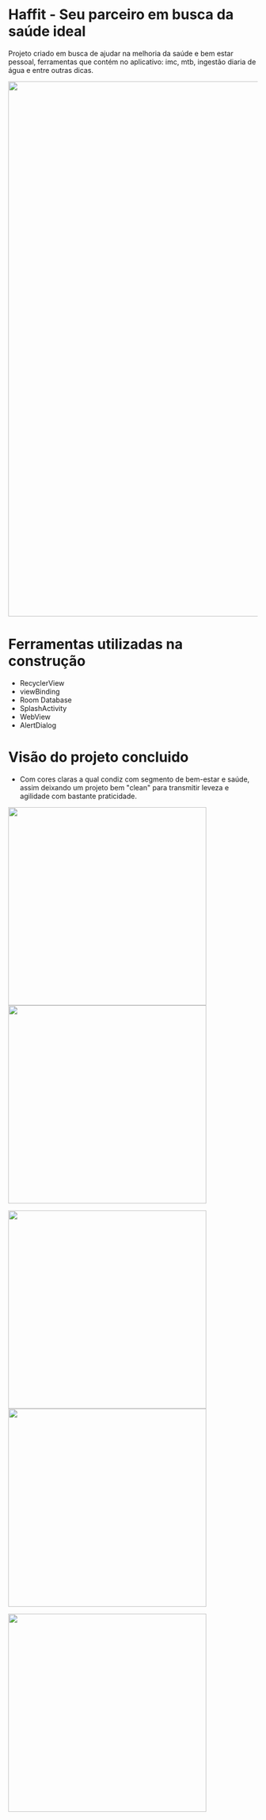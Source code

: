 # Haffit - Seu parceiro em busca da saúde ideal

Projeto criado em busca de ajudar na melhoria da saúde e bem estar pessoal, ferramentas que contém no aplicativo: imc, mtb, ingestão diaria de água e entre outras dicas.


<img src="https://github.com/heversonasc/Haffit-Fitnesstracker/assets/132730317/512b1107-ea94-4af1-8ea8-45f180dcf6d4" width="1080"  />

# Ferramentas utilizadas na construção 
- RecyclerView
- viewBinding
- Room Database
- SplashActivity
- WebView
- AlertDialog

# Visão do projeto concluido

- Com cores claras a qual condiz com segmento de bem-estar e saúde, assim deixando um projeto bem "clean" para transmitir leveza e agilidade com bastante praticidade.

<img src="https://github.com/heversonasc/Haffit-Fitnesstracker/assets/132730317/d4380a04-1128-4a63-a744-54b0899ca8d3" width="400"  /><img src="https://github.com/heversonasc/Haffit-Fitnesstracker/assets/132730317/80801e29-e77e-4070-b43d-0223830ac139" width="400"  />

<img src="https://github.com/heversonasc/Haffit-Fitnesstracker/assets/132730317/cb7b361e-332e-4c45-be42-315fa90455b8" width="400"  /><img src="https://github.com/heversonasc/Haffit-Fitnesstracker/assets/132730317/f033c78c-659b-44db-8834-4bb3a1dc1a5b" width="400"  />

<img src="https://github.com/heversonasc/Haffit-Fitnesstracker/assets/132730317/ce6b6c7c-08cf-4c70-b8dd-e43e9e94a752" width="400"  />
